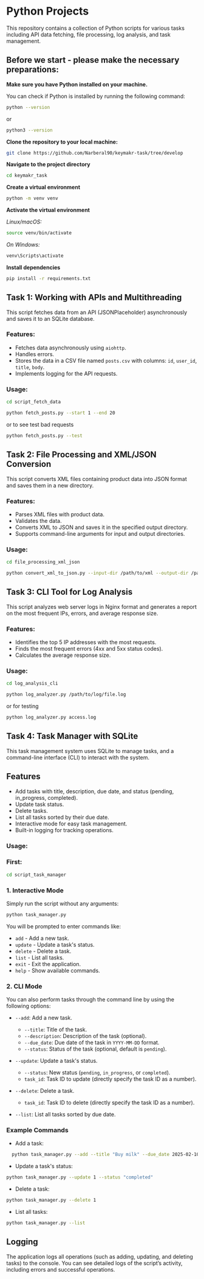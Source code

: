 
# Python Projects

This repository contains a collection of Python scripts for various tasks including API data fetching, file processing, log analysis, and task management.

## Before we start - please make the necessary preparations:
**Make sure you have Python installed on your machine.**

You can check if Python is installed by running the following command:
```bash
python --version
```
or
```bash
python3 --version
```

**Clone the repository to your local machine:**

```bash
git clone https://github.com/Narberal90/keymakr-task/tree/develop   
```
**Navigate to the project directory**
```bash
cd keymakr_task
```

**Create a virtual environment**
```bash
python -m venv venv
```

**Activate the virtual environment**

*Linux/macOS:*
```bash
source venv/bin/activate
```

*On Windows:*
```bash
venv\Scripts\activate
```

**Install dependencies**
```bash
pip install -r requirements.txt
```


## Task 1: Working with APIs and Multithreading

This script fetches data from an API (JSONPlaceholder) asynchronously and saves it to an SQLite database.

### Features:
- Fetches data asynchronously using `aiohttp`.
- Handles errors.
- Stores the data in a CSV file named `posts.csv` with columns: `id`, `user_id`, `title`, `body`.
- Implements logging for the API requests.

### Usage:
```bash
cd script_fetch_data
```

```bash
python fetch_posts.py --start 1 --end 20 
```
or to see test bad requests

```bash
python fetch_posts.py --test
```

## Task 2: File Processing and XML/JSON Conversion

This script converts XML files containing product data into JSON format and saves them in a new directory.

### Features:
- Parses XML files with product data.
- Validates the data.
- Converts XML to JSON and saves it in the specified output directory.
- Supports command-line arguments for input and output directories.

### Usage:
```bash
cd file_processing_xml_json
```
```bash
python convert_xml_to_json.py --input-dir /path/to/xml --output-dir /path/to/json
```

## Task 3: CLI Tool for Log Analysis

This script analyzes web server logs in Nginx format and generates a report on the most frequent IPs, errors, and average response size.

### Features:
- Identifies the top 5 IP addresses with the most requests.
- Finds the most frequent errors (4xx and 5xx status codes).
- Calculates the average response size.

### Usage:
```bash
cd log_analysis_cli
```

```bash
python log_analyzer.py /path/to/log/file.log
```
or for testing
```bash
python log_analyzer.py access.log
```

## Task 4: Task Manager with SQLite

This task management system uses SQLite to manage tasks, and a command-line interface (CLI) to interact with the system.

## Features

- Add tasks with title, description, due date, and status (pending, in_progress, completed).
- Update task status.
- Delete tasks.
- List all tasks sorted by their due date.
- Interactive mode for easy task management.
- Built-in logging for tracking operations.

### Usage:
### First:
```bash
cd script_task_manager
```
### 1. Interactive Mode
Simply run the script without any arguments:
```bash
python task_manager.py
```
You will be prompted to enter commands like:

- `add` - Add a new task.
- `update` - Update a task's status.
- `delete` - Delete a task.
- `list` - List all tasks.
- `exit` - Exit the application.
- `help` - Show available commands.

### 2. CLI Mode

You can also perform tasks through the command line by using the following options:

- `--add`: Add a new task.
  - `--title`: Title of the task.
  - `--description`: Description of the task (optional).
  - `--due_date`: Due date of the task in `YYYY-MM-DD` format.
  - `--status`: Status of the task (optional, default is `pending`).

- `--update`: Update a task's status.
  - `--status`: New status (`pending`, `in_progress`, or `completed`).
  - `task_id`: Task ID to update (directly specify the task ID as a number).
- `--delete`: Delete a task.
  - `task_id`: Task ID to delete (directly specify the task ID as a number).
- `--list`: List all tasks sorted by due date.

### Example Commands

- Add a task:
```bash
  python task_manager.py --add --title "Buy milk" --due_date 2025-02-10 --status "pending"
```
- Update a task's status:
```bash
python task_manager.py --update 1 --status "completed"
```
- Delete a task:
```bash
python task_manager.py --delete 1
```
- List all tasks:
```bash
python task_manager.py --list
```

## Logging
The application logs all operations (such as adding, updating, and deleting tasks) to the console. You can see detailed logs of the script’s activity, including errors and successful operations.